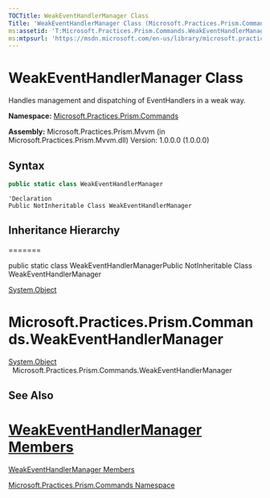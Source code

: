 ```yaml
---
TOCTitle: WeakEventHandlerManager Class
Title: 'WeakEventHandlerManager Class (Microsoft.Practices.Prism.Commands)'
ms:assetid: 'T:Microsoft.Practices.Prism.Commands.WeakEventHandlerManager'
ms:mtpsurl: 'https://msdn.microsoft.com/en-us/library/microsoft.practices.prism.commands.weakeventhandlermanager(v=pandp.50)'
---
```


# WeakEventHandlerManager Class


Handles management and dispatching of EventHandlers in a weak way.

**Namespace:** [Microsoft.Practices.Prism.Commands](https://msdn.microsoft.com/en-us/library/microsoft.practices.prism.commands(v=pandp.50))

**Assembly:** Microsoft.Practices.Prism.Mvvm (in Microsoft.Practices.Prism.Mvvm.dll) Version: 1.0.0.0 (1.0.0.0)

## Syntax


```C#
public static class WeakEventHandlerManager
```

```VB
'Declaration
Public NotInheritable Class WeakEventHandlerManager
```

## Inheritance Hierarchy
=======

public static class WeakEventHandlerManagerPublic NotInheritable Class WeakEventHandlerManager


[System.Object](http://msdn2.microsoft.com/en-us/library/e5kfa45b)


Microsoft.Practices.Prism.Commands.WeakEventHandlerManager
=======
<span id="familyToggle"></span>[System.Object](http://msdn.microsoft.com/en-us/library/e5kfa45b)
  Microsoft.Practices.Prism.Commands.WeakEventHandlerManager


## See Also


[WeakEventHandlerManager Members](https://msdn.microsoft.com/en-us/library/microsoft.practices.prism.commands.weakeventhandlermanager_members(v=pandp.50))
=======

[WeakEventHandlerManager Members](https://msdn.microsoft.com/allmembers.t:microsoft.practices.prism.commands.weakeventhandlermanager)


[Microsoft.Practices.Prism.Commands Namespace](https://msdn.microsoft.com/en-us/library/microsoft.practices.prism.commands(v=pandp.50))
